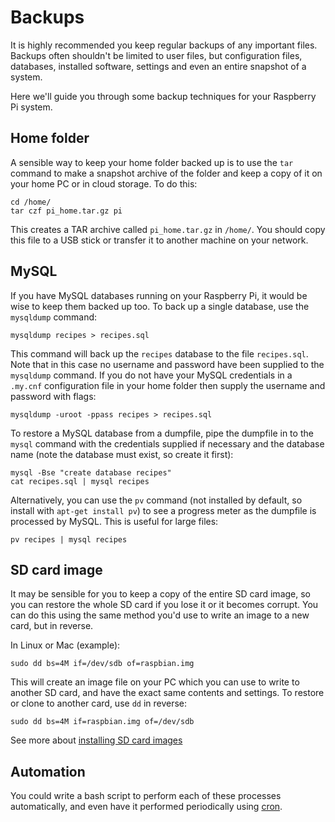 # Backups

It is highly recommended you keep regular backups of any important files. Backups often shouldn't be limited to user files, but configuration files, databases, installed software, settings and even an entire snapshot of a system.

Here we'll guide you through some backup techniques for your Raspberry Pi system.

## Home folder

A sensible way to keep your home folder backed up is to use the `tar` command to make a snapshot archive of the folder and keep a copy of it on your home PC or in cloud storage. To do this:

```
cd /home/
tar czf pi_home.tar.gz pi
```

This creates a TAR archive called `pi_home.tar.gz` in `/home/`. You should copy this file to a USB stick or transfer it to another machine on your network.

## MySQL

If you have MySQL databases running on your Raspberry Pi, it would be wise to keep them backed up too. To back up a single database, use the `mysqldump` command:

```
mysqldump recipes > recipes.sql
```

This command will back up the `recipes` database to the file `recipes.sql`. Note that in this case no username and password have been supplied to the `mysqldump` command. If you do not have your MySQL credentials in a `.my.cnf` configuration file in your home folder then supply the username and password with flags:

```
mysqldump -uroot -ppass recipes > recipes.sql
```

To restore a MySQL database from a dumpfile, pipe the dumpfile in to the `mysql` command with the credentials supplied if necessary and the database name (note the database must exist, so create it first):

```
mysql -Bse "create database recipes"
cat recipes.sql | mysql recipes
```

Alternatively, you can use the `pv` command (not installed by default, so install with `apt-get install pv`) to see a progress meter as the dumpfile is processed by MySQL. This is useful for large files:

```
pv recipes | mysql recipes
```

## SD card image

It may be sensible for you to keep a copy of the entire SD card image, so you can restore the whole SD card if you lose it or it becomes corrupt. You can do this using the same method you'd use to write an image to a new card, but in reverse.

In Linux or Mac (example):

```
sudo dd bs=4M if=/dev/sdb of=raspbian.img
```

This will create an image file on your PC which you can use to write to another SD card, and have the exact same contents and settings. To restore or clone to another card, use `dd` in reverse:

```
sudo dd bs=4M if=raspbian.img of=/dev/sdb
```

See more about [installing SD card images](../../installation/installing-images/README.md)

## Automation

You could write a bash script to perform each of these processes automatically, and even have it performed periodically using [cron](../usage/cron.md).
